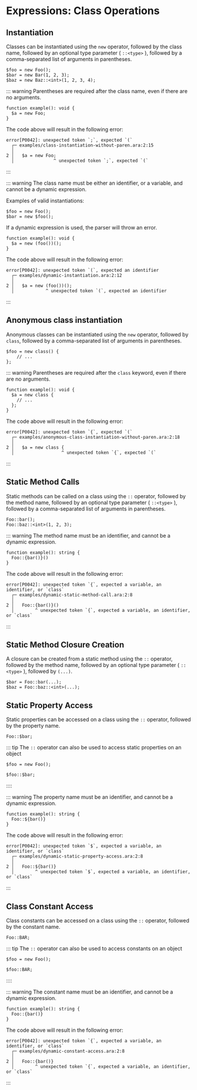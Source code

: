 # Expressions: Class Operations

## Instantiation

Classes can be instantiated using the `new` operator, followed by the class name, followed by an optional type parameter ( `::<type>` ), followed by a comma-separated list of arguments in parentheses.

```
$foo = new Foo();
$bar = new Bar(1, 2, 3);
$baz = new Baz::<int>(1, 2, 3, 4);
```

::: warning
Parentheses are required after the class name, even if there are no arguments.

```
function example(): void {
  $a = new Foo;
}
```

The code above will result in the following error:

```
error[P0042]: unexpected token `;`, expected `(`
  ┌─ examples/class-instantiation-without-paren.ara:2:15
  │
2 │   $a = new Foo;
  │               ^ unexpected token `;`, expected `(`
```
:::

::: warning
The class name must be either an identifier, or a variable, and cannot be a dynamic expression.

Examples of valid instantiations:

```
$foo = new Foo();
$bar = new $foo();
```

If a dynamic expression is used, the parser will throw an error.

```
function example(): void {
  $a = new (foo())();
}
```

The code above will result in the following error:

```
error[P0042]: unexpected token `(`, expected an identifier
  ┌─ examples/dynamic-instantiation.ara:2:12
  │
2 │   $a = new (foo())();
  │            ^ unexpected token `(`, expected an identifier
```

:::

## Anonymous class instantiation

Anonymous classes can be instantiated using the `new` operator, followed by `class`, followed by a comma-separated list of arguments in parentheses.

```
$foo = new class() {
    // ...
};
```

::: warning
Parentheses are required after the `class` keyword, even if there are no arguments.

```
function example(): void {
  $a = new class {
    // ...
  };
}
```

The code above will result in the following error:

```
error[P0042]: unexpected token `{`, expected `(`
  ┌─ examples/anonymous-class-instantiation-without-paren.ara:2:18
  │
2 │   $a = new class {
  │                  ^ unexpected token `{`, expected `(`
```

:::

## Static Method Calls

Static methods can be called on a class using the `::` operator, followed by the method name, followed by an optional type parameter ( `::<type>` ), followed by a comma-separated list of arguments in parentheses.

```
Foo::bar();
Foo::baz::<int>(1, 2, 3);
```

::: warning
The method name must be an identifier, and cannot be a dynamic expression.

```
function example(): string {
  Foo::{bar()}()
}
```

The code above will result in the following error:

```
error[P0042]: unexpected token `{`, expected a variable, an identifier, or `class`
  ┌─ examples/dynamic-static-method-call.ara:2:8
  │
2 │   Foo::{bar()}()
  │        ^ unexpected token `{`, expected a variable, an identifier, or `class`
```
:::

## Static Method Closure Creation

A closure can be created from a static method using the `::` operator, followed by the method name, followed by an optional type parameter ( `::<type>` ), followed by `(...)`.

```
$bar = Foo::bar(...);
$baz = Foo::baz::<int>(...);
```

## Static Property Access

Static properties can be accessed on a class using the `::` operator, followed by the property name.

```
Foo::$bar;
```

::: tip
The `::` operator can also be used to access static properties on an object

```
$foo = new Foo();

$foo::$bar;
```
::::

::: warning
The property name must be an identifier, and cannot be a dynamic expression.

```
function example(): string {
  Foo::${bar()}
}
```

The code above will result in the following error:

```
error[P0042]: unexpected token `$`, expected a variable, an identifier, or `class`
  ┌─ examples/dynamic-static-property-access.ara:2:8
  │
2 │   Foo::${bar()}
  │        ^ unexpected token `$`, expected a variable, an identifier, or `class`
```
:::

## Class Constant Access

Class constants can be accessed on a class using the `::` operator, followed by the constant name.

```
Foo::BAR;
```

::: tip
The `::` operator can also be used to access constants on an object

```
$foo = new Foo();

$foo::BAR;
```
::::

::: warning
The constant name must be an identifier, and cannot be a dynamic expression.

```
function example(): string {
  Foo::{bar()}
}
```

The code above will result in the following error:

```
error[P0042]: unexpected token `{`, expected a variable, an identifier, or `class`
  ┌─ examples/dynamic-constant-access.ara:2:8
  │
2 │   Foo::{bar()}
  │        ^ unexpected token `{`, expected a variable, an identifier, or `class`
```
:::
